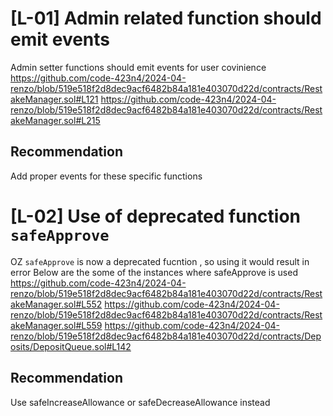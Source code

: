 # [L-01] Admin related function should emit events
Admin setter functions should emit events for user covinience
https://github.com/code-423n4/2024-04-renzo/blob/519e518f2d8dec9acf6482b84a181e403070d22d/contracts/RestakeManager.sol#L121
https://github.com/code-423n4/2024-04-renzo/blob/519e518f2d8dec9acf6482b84a181e403070d22d/contracts/RestakeManager.sol#L215
## Recommendation
Add proper events for these specific functions

# [L-02] Use of deprecated function `safeApprove`
OZ `safeApprove` is now a deprecated fucntion , so using it would result in error
Below are the some of the instances where safeApprove is used
https://github.com/code-423n4/2024-04-renzo/blob/519e518f2d8dec9acf6482b84a181e403070d22d/contracts/RestakeManager.sol#L552
https://github.com/code-423n4/2024-04-renzo/blob/519e518f2d8dec9acf6482b84a181e403070d22d/contracts/RestakeManager.sol#L559
https://github.com/code-423n4/2024-04-renzo/blob/519e518f2d8dec9acf6482b84a181e403070d22d/contracts/Deposits/DepositQueue.sol#L142
## Recommendation 
Use safeIncreaseAllowance or safeDecreaseAllowance instead
